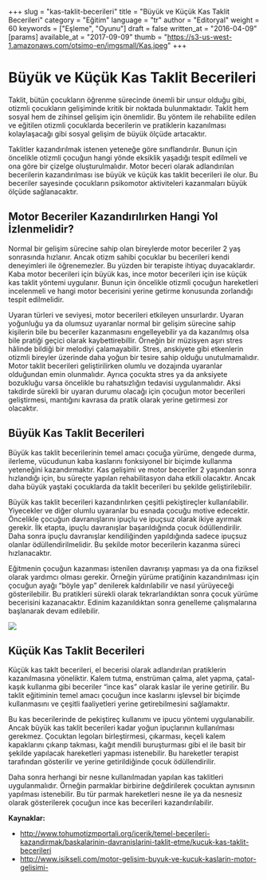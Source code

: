 +++
slug = "kas-taklit-becerileri"
title = "Büyük ve Küçük Kas Taklit Becerileri"
category = "Eğitim"
language = "tr"
author = "Editoryal"
weight = 60
keywords = ["Eşleme", "Oyunu"]
draft = false
written_at = "2016-04-09"
[params]
available_at = "2017-09-09"
thumb = "https://s3-us-west-1.amazonaws.com/otsimo-en/imgsmall/Kas.jpeg"
+++

# Büyük ve Küçük Kas Taklit Becerileri

Taklit, bütün çocukların öğrenme sürecinde önemli bir unsur olduğu gibi, otizmli çocukların gelişiminde kritik bir noktada bulunmaktadır. Taklit hem sosyal hem de zihinsel gelişim için önemlidir. Bu yöntem ile rehabilite edilen ve eğitilen otizmli çocuklarda becerilerin ve pratiklerin kazanılması kolaylaşacağı gibi sosyal gelişim de büyük ölçüde artacaktır.

Taklitler kazandırılmak istenen yeteneğe göre sınıflandırılır. Bunun için öncelikle otizmli çocuğun hangi yönde eksiklik yaşadığı tespit edilmeli ve ona göre bir çizelge oluşturulmalıdır. Motor beceri olarak adlandırılan becerilerin kazandırılması ise büyük ve küçük kas taklit becerileri ile olur. Bu beceriler sayesinde çocukların psikomotor aktiviteleri kazanmaları büyük ölçüde sağlanacaktır.

## Motor Beceriler Kazandırılırken Hangi Yol İzlenmelidir?

Normal bir gelişim sürecine sahip olan bireylerde motor beceriler 2 yaş sonrasında hızlanır. Ancak otizm sahibi çocuklar bu becerileri kendi deneyimleri ile öğrenemezler. Bu yüzden bir terapiste ihtiyaç duyacaklardır. Kaba motor becerileri için büyük kas, ince motor becerileri için ise küçük kas taklit yöntemi uygulanır. Bunun için öncelikle otizmli çocuğun hareketleri incelenmeli ve hangi motor becerisini yerine getirme konusunda zorlandığı tespit edilmelidir.

Uyaran türleri ve seviyesi, motor becerileri etkileyen unsurlardır. Uyaran yoğunluğu ya da olumsuz uyaranlar normal bir gelişim sürecine sahip kişilerin bile bu beceriler kazanmasını engelleyebilir ya da kazanılmış olsa bile pratiği geçici olarak kaybettirebillir. Örneğin bir müzisyen aşırı stres hâlinde bildiği bir melodiyi çalamayabilir. Stres, anskiyete gibi etkenlerin otizmli bireyler üzerinde daha yoğun bir tesire sahip olduğu unutulmamalıdır. Motor taklit becerileri geliştirilirken olumlu ve dozajında uyaranlar olduğundan emin olunmalıdır. Ayrıca çocukta stres ya da anksiyete bozukluğu varsa öncelikle bu rahatsızlığın tedavisi uygulanmalıdır. Aksi takdirde sürekli bir uyaran durumu olacağı için çocuğun motor becerileri geliştirmesi, mantığını kavrasa da pratik olarak yerine getirmesi zor olacaktır.

## Büyük Kas Taklit Becerileri

Büyük kas taklit becerilerinin temel amacı çocuğa yürüme, dengede durma, ilerleme, vücudunun kaba kaslarını fonksiyonel bir biçimde kullanma yeteneğini kazandırmaktır. Kas gelişimi ve motor beceriler 2 yaşından sonra hızlandığı için, bu süreçte yapılan rehabilitasyon daha etkili olacaktır. Ancak daha büyük yaştaki çocuklarda da taklit becerileri bu şekilde geliştirilebilir.

Büyük kas taklit becerileri kazandırılırken çeşitli pekiştireçler kullanılabilir. Yiyecekler ve diğer olumlu uyaranlar bu esnada çocuğu motive edecektir. Öncelikle çocuğun davranışlarını ipuçlu ve ipuçsuz olarak ikiye ayırmak gerekir. İlk etapta, ipuçlu davranışlar başarıldığında çocuk ödüllendirilir. Daha sonra ipuçlu davranışlar kendiliğinden yapıldığında sadece ipuçsuz olanlar ödüllendirilmelidir. Bu şekilde motor becerilerin kazanma süreci hızlanacaktır.

Eğitmenin çocuğun kazanması istenilen davranışı yapması ya da ona fiziksel olarak yardımcı olması gerekir. Örneğin yürüme pratiğinin kazandırılması için çocuğun ayağı “böyle yap” denilerek kaldırılabilir ve nasıl yürüyeceği gösterilebilir. Bu pratikleri sürekli olarak tekrarlandıktan sonra çocuk yürüme becerisini kazanacaktır. Edinim kazanıldıktan sonra genelleme çalışmalarına başlanarak devam edilebilir.

![](https://s3-us-west-1.amazonaws.com/otsimo-en/imgsmall/blog_ici/baby_toy.jpg)

## Küçük Kas Taklit Becerileri

Küçük kas taklt becerileri, el becerisi olarak adlandırılan pratiklerin kazanılmasına yöneliktir. Kalem tutma, enstrüman çalma, alet yapma, çatal-kaşık kullanma gibi beceriler “ince kas” olarak kaslar ile yerine getirilir. Bu taklit eğitiminin temel amacı çocuğun ince kaslarını işlevsel bir biçimde kullanmasını ve çeşitli faaliyetleri yerine getirebilmesini sağlamaktır.

Bu kas becerilerinde de pekiştireç kullanımı ve ipucu yöntemi uygulanabilir. Ancak büyük kas taklit becerileri kadar yoğun ipuçlarının kullanılması gerekmez. Çocuktan legoları birleştirmesi, çıkarması, keçeli kalem kapaklarını çıkarıp takması, kağıt mendili buruşturması gibi el ile basit bir şekilde yapılacak hareketleri yapması istenebilir. Bu hareketler terapist tarafından gösterilir ve yerine getirildiğinde çocuk ödüllendirilir.

Daha sonra herhangi bir nesne kullanılmadan yapılan kas taklitleri uygulanmalıdır. Örneğin parmaklar birbirine değdirilerek çocuktan aynısının yapılması istenebilir. Bu tür parmak hareketleri nesne ile ya da nesnesiz olarak gösterilerek çocuğun ince kas becerileri kazandırılabilir.

**Kaynaklar:**

  * http://www.tohumotizmportali.org/icerik/temel-becerileri-kazandirmak/baskalarinin-davranislarini-taklit-etme/kucuk-kas-taklit-becerileri
  * http://www.isikseli.com/motor-gelisim-buyuk-ve-kucuk-kaslarin-motor-gelisimi-
